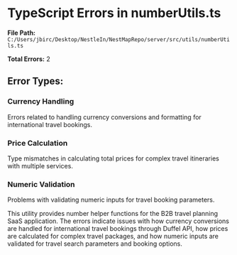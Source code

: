 # TypeScript Errors in numberUtils.ts

**File Path:** `C:/Users/jbirc/Desktop/NestleIn/NestMapRepo/server/src/utils/numberUtils.ts`

**Total Errors:** 2

## Error Types:

### Currency Handling
Errors related to handling currency conversions and formatting for international travel bookings.

### Price Calculation
Type mismatches in calculating total prices for complex travel itineraries with multiple services.

### Numeric Validation
Problems with validating numeric inputs for travel booking parameters.

This utility provides number helper functions for the B2B travel planning SaaS application. The errors indicate issues with how currency conversions are handled for international travel bookings through Duffel API, how prices are calculated for complex travel packages, and how numeric inputs are validated for travel search parameters and booking options.
